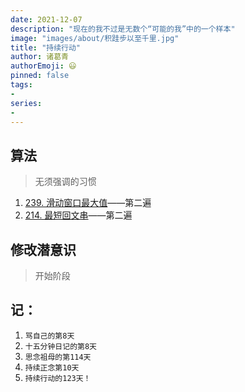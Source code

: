```yaml
---
date: 2021-12-07
description: "现在的我不过是无数个“可能的我”中的一个样本"
image: "images/about/积跬步以至千里.jpg"
title: "持续行动"
author: 诸葛青
authorEmoji: 😃
pinned: false
tags:
- 
series:
-
---
```


## 算法
> 无须强调的习惯
1. [239. 滑动窗口最大值](https://leetcode-cn.com/problems/sliding-window-maximum/)——第二遍
2. [214. 最短回文串](https://leetcode-cn.com/problems/shortest-palindrome/)——第二遍

## 修改潜意识
> 开始阶段

## 记：
1. `骂自己的第8天` 
2. `十五分钟日记的第8天`
3. `思念祖母的第114天`
4. `持续正念第10天`
5. `持续行动的123天！`
</font>

